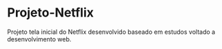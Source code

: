 # Projeto-Netflix
Projeto tela inicial do Netflix desenvolvido baseado em estudos voltado a desenvolvimento web.
